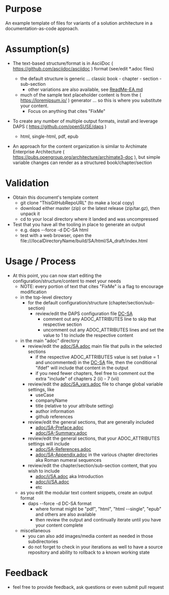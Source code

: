 
# Purpose
An example template of files for variants of a solution architecture in a documentation-as-code approach.

# Assumption(s)
- The text-based structure/format is in AsciiDoc ( https://github.com/asciidoc/asciidoc ) format (see/edit \*.adoc files)
  - the default structure is generic ... classic book - chapter - section - sub-section
    - other variations are also available, see [ReadMe-EA.md](./ReadMe-EA.md)
  - much of the sample text placeholder content is from the ( https://loremipsum.io/ ) generator ... so this is where you substitute your content.
    - Focus on anything that cites "FixMe"
- To create any number of multiple output formats, install and leverage DAPS ( https://github.com/openSUSE/daps )
  - html, single-html, pdf, epub

- An approach for the content organization is similar to Archimate Enterprise Architecture ( https://pubs.opengroup.org/architecture/archimate3-doc ), but simple variable changes can render as a structured book/chapter/section

# Validation
- Obtain this document's template content
  - git clone "ThisGitHubRepoURL" (to make a local copy)
  - download either master (zip) or the latest release (zip/tar.gz), then unpack it
  - cd to your local directory where it landed and was uncompressed
- Test that you have all the tooling in place to generate an output
  - e.g. daps --force -d DC-SA html
  - test with a web browser, open the file:///localDirectoryName/build/SA/html/SA_draft/index.html

# Usage / Process
- At this point, you can now start editing the configuration/structure/content to meet your needs
  - NOTE: every portion of text that cites "FixMe" is a flag to encourage modification
  - in the top-level directory
    - for the default configuration/structure (chapter/section/sub-section)
      - review/edit the DAPS configuration file [DC-SA](./DC-SA)
        - comment out any ADOC_ATTRIBUTES line to skip that respective section
        - uncomment out any ADOC_ATTRIBUTES lines and set the value to 1 to include the respective content
  - in the main "adoc" directory
    - review/edit the [adoc/SA.adoc](./adoc/SA.adoc) main file that pulls in the selected sections
      - if the respective ADOC_ATTRIBUTES value is set (value = 1 and uncommented) in the [DC-SA](./DC-SA) file, then the conditional "ifdef" will include that content in the output
      - if you need fewer chapters, feel free to comment out the extra "include" of chapters 2 (ii) - 7 (vii)
    - review/edit the [adoc/SA_vars.adoc](./adoc/SA_vars.adoc) file to change global variable settings, like
      - useCase
      - companyName
      - title (relative to your attribute setting)
      - author information
      - github references
    - review/edit the general sections, that are generally included
      - [adoc/SA-Preface.adoc](./adoc/SA-Preface.adoc)
      - [adoc/SA-Summary.adoc](./adoc/SA-Summary.adoc)
    - review/edit the general sections, that your ADOC_ATTRIBUTES settings will include
      - [adoc/SA-References.adoc](./adoc/SA-References.adoc)
      - [adoc/SA-Appendix.adoc](./adoc/SA-Appendix.adoc)
  in the various chapter directories aka Roman numeral sequences
    - review/edit the chapter/section/sub-section content, that you wish to include
      - [adoc/i/SA.adoc](./adoc/i/SA.adoc) aka Introduction
      - [adoc/ii/SA.adoc](./adoc/ii/SA.adoc)
      - etc
  - as you edit the modular text content snippets, create an output format
    - daps --force -d DC-SA format
      - where format might be "pdf", "html", "html --single", "epub" and others are also available
      - then review the output and continually iterate until you have your content complete
  - miscellaneous 
    - you can also add images/media content as needed in those subdirectories
    - do not forget to check in your iterations as well to have a source repository and ability to rollback to a known working state

# Feedback
- feel free to provide feedback, ask questions or even submit pull request
